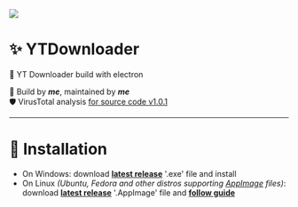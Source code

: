 <div style="margin-right: auto; margin-left:auto, diplay: block;"><img src="./src/images/icon.ico" /></div>

# ✨ YTDownloader
🎉 YT Downloader build with electron

🧶 Build by ***me***, maintained by ***me*** <br />
🛡️ VirusTotal analysis [for source code v1.0.1](https://www.virustotal.com/gui/url/ffb4c87001173733487e7b3d97cd498a09c7c088234a1a5f75f2357561eabb2e/)

<hr />

# 🔴 Installation  
- On Windows: download **[latest release](https://github.com/Bajojajo-xD/YTDownloader/releases/latest)** '.exe' file and install
- On Linux *(Ubuntu, Fedora and other distros supporting [AppImage](https://appimage.org/) files)*: download **[latest release](https://github.com/Bajojajo-xD/YTDownloader/releases/latest)** '.AppImage' file and **[follow guide](https://fedoraproject.org/wiki/AppImage)**
